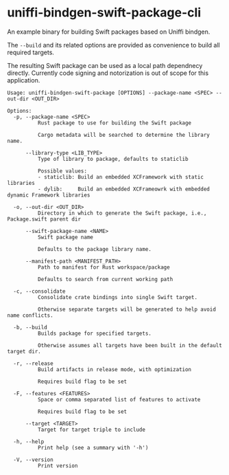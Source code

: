 # uniffi-bindgen-swift-package-cli

An example binary for building Swift packages based on Uniffi bindgen.

The `--build` and its related options are provided as convenience to build all required targets.

The resulting Swift package can be used as a local path dependnecy directly. Currently code
signing and notorization is out of scope for this application.

```
Usage: uniffi-bindgen-swift-package [OPTIONS] --package-name <SPEC> --out-dir <OUT_DIR>

Options:
  -p, --package-name <SPEC>
          Rust package to use for building the Swift package
          
          Cargo metadata will be searched to determine the library name.

      --library-type <LIB_TYPE>
          Type of library to package, defaults to staticlib

          Possible values:
          - staticlib: Build an embedded XCFramework with static libraries
          - dylib:     Build an embedded XCFrameowrk with embedded dynamic Framework libraries

  -o, --out-dir <OUT_DIR>
          Directory in which to generate the Swift package, i.e., Package.swift parent dir

      --swift-package-name <NAME>
          Swift package name
          
          Defaults to the package library name.

      --manifest-path <MANIFEST_PATH>
          Path to manifest for Rust workspace/package
          
          Defaults to search from current working path

  -c, --consolidate
          Consolidate crate bindings into single Swift target.
          
          Otherwise separate targets will be generated to help avoid name conflicts.

  -b, --build
          Builds package for specified targets.
          
          Otherwise assumes all targets have been built in the default target dir.

  -r, --release
          Build artifacts in release mode, with optimization
          
          Requires build flag to be set

  -F, --features <FEATURES>
          Space or comma separated list of features to activate
          
          Requires build flag to be set

      --target <TARGET>
          Target for target triple to include

  -h, --help
          Print help (see a summary with '-h')

  -V, --version
          Print version
```